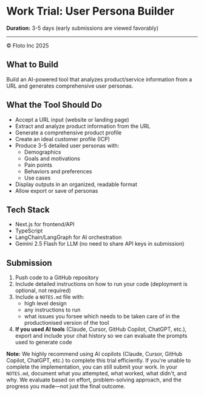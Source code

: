 # Work Trial: User Persona Builder

**Duration:** 3-5 days (early submissions are viewed favorably)

---
© Floto Inc 2025

## What to Build

Build an AI-powered tool that analyzes product/service information from a URL and generates comprehensive user personas.

## What the Tool Should Do

- Accept a URL input (website or landing page)
- Extract and analyze product information from the URL
- Generate a comprehensive product profile
- Create an ideal customer profile (ICP)
- Produce 3-5 detailed user personas with:
  - Demographics
  - Goals and motivations
  - Pain points
  - Behaviors and preferences
  - Use cases
- Display outputs in an organized, readable format
- Allow export or save of personas

## Tech Stack

- Next.js for frontend/API
- TypeScript
- LangChain/LangGraph for AI orchestration
- Gemini 2.5 Flash for LLM (no need to share API keys in submission)

## Submission

1. Push code to a GitHub repository
2. Include detailed instructions on how to run your code (deployment is optional, not required)
3. Include a `NOTES.md` file with:
   - high level design
   - any instructions to run
   - what issues you forsee which needs to be taken care of in the productionised version of the tool
4. **If you used AI tools** (Claude, Cursor, GitHub Copilot, ChatGPT, etc.), export and include your chat history so we can evaluate the prompts used to generate code

**Note:** We highly recommend using AI copilots (Claude, Cursor, GitHub Copilot, ChatGPT, etc.) to complete this trial efficiently. If you're unable to complete the implementation, you can still submit your work. In your `NOTES.md`, document what you attempted, what worked, what didn't, and why. We evaluate based on effort, problem-solving approach, and the progress you made—not just the final outcome.